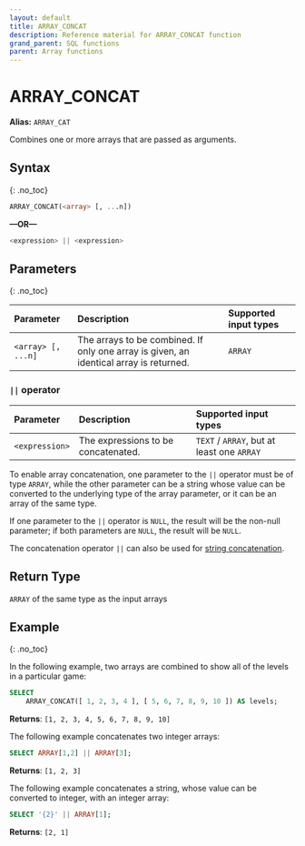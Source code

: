 ```yaml
---
layout: default
title: ARRAY_CONCAT
description: Reference material for ARRAY_CONCAT function
grand_parent: SQL functions
parent: Array functions
---
```


# ARRAY\_CONCAT
**Alias:** `ARRAY_CAT`

Combines one or more arrays that are passed as arguments.

## Syntax
{: .no_toc}

```sql
ARRAY_CONCAT(<array> [, ...n])
```
**&mdash;OR&mdash;**

```sql
<expression> || <expression>
```

## Parameters 
{: .no_toc} 

| Parameter        | Description                                                                            | Supported input types |
| :---------------- | :-------------------------------------------------------------------------------------- | :----------|
| `<array> [, ...n]` | The arrays to be combined. If only one array is given, an identical array is returned. | `ARRAY`  |


### `||` operator

| Parameter | Description                         |Supported input types |
| :--------- | :----------------------------------- | :---------------------|
| `<expression>` | The expressions to be concatenated. | `TEXT` / `ARRAY`, but at least one `ARRAY` |


To enable array concatenation, one parameter to the `||` operator must be of type `ARRAY`, while the other parameter can be a string whose value can be converted to the underlying type of the array parameter, or it can be an array of the same type. 

If one parameter to the `||` operator is `NULL`, the result will be the non-null parameter; if both parameters are `NULL`, the result will be `NULL`.

The concatenation operator `||` can also be used for [string concatenation](../string/concat.md).


## Return Type
`ARRAY` of the same type as the input arrays 

## Example
{: .no_toc}

In the following example, two arrays are combined to show all of the levels in a particular game: 

```sql
SELECT
    ARRAY_CONCAT([ 1, 2, 3, 4 ], [ 5, 6, 7, 8, 9, 10 ]) AS levels;
```

**Returns**: `[1, 2, 3, 4, 5, 6, 7, 8, 9, 10]`

The following example concatenates two integer arrays:

```sql
SELECT ARRAY[1,2] || ARRAY[3];
```
**Returns**: `[1, 2, 3]`

The following example concatenates a string, whose value can be converted to integer, with an integer array:

```sql
SELECT '{2}' || ARRAY[1];
```

**Returns**: `[2, 1]`